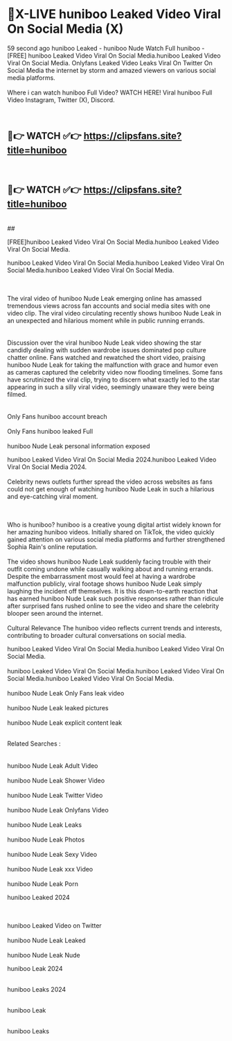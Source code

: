# 🔴X-LIVE huniboo Leaked Video Viral On Social Media (X)<br>


59 second ago huniboo Leaked  - huniboo Nude  Watch Full huniboo - [FREE] huniboo Leaked Video Viral On Social Media.huniboo Leaked Video Viral On Social Media.   Onlyfans Leaked Video Leaks Viral On Twitter On Social Media the internet by storm and amazed viewers on various social media platforms. <br><br>
Where i can watch huniboo Full Video? WATCH HERE! Viral huniboo Full Video Instagram, Twitter (X), Discord. <br>


 <br>

##  🔴👉 WATCH ✅👉  <a href="https://clipsfans.site?title=huniboo&ref=git">https://clipsfans.site?title=huniboo</a> <br>
  <br>

##  🔴👉 WATCH ✅👉  <a href="https://clipsfans.site?title=huniboo&ref=git">https://clipsfans.site?title=huniboo</a> <br>
  <br>
  ##



[FREE]huniboo Leaked Video Viral On Social Media.huniboo Leaked Video Viral On Social Media. <br>

huniboo Leaked Video Viral On Social Media.huniboo Leaked Video Viral On Social Media.huniboo Leaked Video Viral On Social Media. <br>


  <br>

  <br>
The viral video of huniboo Nude Leak emerging online has amassed tremendous views across fan accounts and social media sites with one video clip. The viral video circulating recently shows huniboo Nude Leak in an unexpected and hilarious moment while in public running errands.<br>
<br>


<br>
Discussion over the viral huniboo Nude Leak video showing the star candidly dealing with sudden wardrobe issues dominated pop culture chatter online. Fans watched and rewatched the short video, praising huniboo Nude Leak for taking the malfunction with grace and humor even as cameras captured the celebrity video now flooding timelines. Some fans have scrutinized the viral clip, trying to discern what exactly led to the star appearing in such a silly viral video, seemingly unaware they were being filmed.<br>
<br>
<br> 
Only Fans huniboo account breach<br>
<br>
Only Fans huniboo leaked Full <br>
<br>
huniboo Nude Leak personal information exposed<br>

huniboo Leaked Video Viral On Social Media 2024.huniboo Leaked Video Viral On Social Media 2024. <br>
<br>
Celebrity news outlets further spread the video across websites as fans could not get enough of watching huniboo Nude Leak in such a hilarious and eye-catching viral moment.<br>
<br>

<br>
Who is huniboo? huniboo is a creative young digital artist widely known for her amazing huniboo videos. Initially shared on TikTok, the video quickly gained attention on various social media platforms and further strengthened Sophia Rain's online reputation.<br>
<br>
The video shows huniboo Nude Leak suddenly facing trouble with their outfit coming undone while casually walking about and running errands. Despite the embarrassment most would feel at having a wardrobe malfunction publicly, viral footage shows huniboo Nude Leak simply laughing the incident off themselves. It is this down-to-earth reaction that has earned huniboo Nude Leak such positive responses rather than ridicule after surprised fans rushed online to see the video and share the celebrity blooper seen around the internet.<br>
<br>
Cultural Relevance The huniboo video reflects current trends and interests, contributing to broader cultural conversations on social media.<br>

huniboo Leaked Video Viral On Social Media.huniboo Leaked Video Viral On Social Media.<br>
<br>
huniboo Leaked Video Viral On Social Media.huniboo Leaked Video Viral On Social Media.huniboo Leaked Video Viral On Social Media.<br>
<br>
huniboo Nude Leak Only Fans leak video<br>
<br>
huniboo Nude Leak leaked pictures<br>
<br>
huniboo Nude Leak explicit content leak<br>


<br>
Related Searches :<br>
<br>

<br>
huniboo Nude Leak Adult Video<br>
<br>
huniboo Nude Leak Shower Video<br>
<br>
huniboo Nude Leak Twitter Video<br>
<br>
huniboo Nude Leak Onlyfans Video<br>
<br>
huniboo Nude Leak Leaks<br>
<br>
huniboo Nude Leak Photos<br>

<br>
huniboo Nude Leak Sexy Video<br>
<br>
huniboo Nude Leak xxx Video<br>
<br>
huniboo Nude Leak Porn<br>

huniboo  Leaked 2024 <br> <br>
<br>

huniboo Leaked Video on Twitter <br>
<br>
huniboo Nude Leak Leaked<br>
<br>
huniboo Nude Leak Nude<br>


huniboo  Leak 2024 <br> <br>



huniboo  Leaks 2024 <br> <br>



 
huniboo  Leak<br> <br>



huniboo  Leaks<br> <br>





</p>




 



</p>










